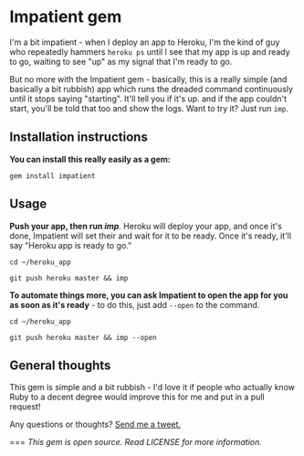 # Impatient gem

I'm a bit impatient - when I deploy an app to Heroku, I'm the kind of guy who repeatedly hammers `heroku ps` until I see that my app is up and ready to go, waiting to see "up" as my signal that I'm ready to go.

But no more with the Impatient gem - basically, this is a really simple (and basically a bit rubbish) app which runs the dreaded command continuously until it stops saying "starting". It'll tell you if it's up. and if the app couldn't start, you'll be told that too and show the logs. Want to try it? Just run `imp`.

## Installation instructions

__You can install this really easily as a gem:__

`gem install impatient`

## Usage

__Push your app, then run *imp*__. Heroku will deploy your app, and once it's done, Impatient will set their and wait for it to be ready. Once it's ready, it'll say "Heroku app is ready to go."

`cd ~/heroku_app`

`git push heroku master && imp`

__To automate things more, you can ask Impatient to open the app for you as soon as it's ready__ - to do this, just add `--open` to the command.

`cd ~/heroku_app`

`git push heroku master && imp --open`

## General thoughts

This gem is simple and a bit rubbish - I'd love it if people who actually know Ruby to a decent degree would improve this for me and put in a pull request!

Any questions or thoughts? [Send me a tweet.](https://twitter.com/timrogers)




===
*This gem is open source. Read LICENSE for more information.*

